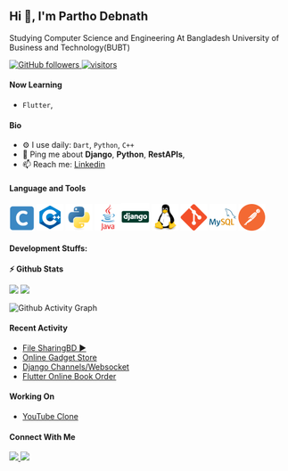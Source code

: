## Hi 👋, I'm Partho Debnath
Studying Computer Science and Engineering At Bangladesh University of Business and Technology(BUBT)
<p align="left">
  <!-- <a href="https://leetcode.com/username/">
    <img src="https://cp-logo.vercel.app/leetcode/username" alt="Leet code rating" />
  </a>
  <a href="https://codeforces.com/profile/username">
    <img src="https://raw.githubusercontent.com/username/cf-stats/main/output/rating.svg" alt="Leet code rating" />
  </a> -->
  <a href="https://github.com/pd28CSE?tab=followers">
    <img alt="GitHub followers" src="https://img.shields.io/github/followers/pd28CSE?color=green&logo=github">
  </a>
  <a href="https://github.com/pd28CSE/">
    <img src="https://komarev.com/ghpvc/?username=pd28CSE" alt="visitors" />
  </a>
</p>

#### Now Learning

- `Flutter`,


#### Bio

- ⚙️ I use daily: `Dart`, `Python`, `C++`
- 💬 Ping me about **Django**, **Python**, **RestAPIs**,
- 📫 Reach me: <a href="https://www.linkedin.com/in/partho-debnath-b8632a201"> Linkedin </a> 

#### Language and Tools
<img height="45"  src="img/c.svg" alt="C"> <img height="48" src="img/c++.svg" alt="C++"> <img height="48" src="img/python-original.svg" alt="python"> <img height="48"  src="img/java.svg" alt="Java"><img height="50" src="img/django.svg" alt="Django"> <img height="48" src="img/linux-original.svg" alt="linux"> <img height="48" src="img/git-original.svg" alt="git"> <img height="48" src="img/mysql.svg" alt="MySql"> <img height="48" src="img/postman.svg" alt="Postman">

#### Development Stuffs:

<b>⚡ Github Stats</b>
<p float="left">
<img height="190em" src="https://github-readme-stats.vercel.app/api?username=pd28CSE&show_icons=true&hide_border=true&count_private=true&"/> 
<img height="190em" src="https://github-readme-stats.vercel.app/api/top-langs/?username=pd28CSE&show_icons=true&hide_border=true&layout=compact&langs_count=8"/>

![Github Activity Graph](https://github-readme-activity-graph.cyclic.app/graph?username=pd28CSE&theme=react-dark)
</p>



<!-- <b>&#128200; Competitive Programming</b>
    code forces status -->


#### Recent Activity
- [File SharingBD ▶️](https://filesharingbd.pythonanywhere.com/) 
- [Online Gadget Store](https://github.com/Binary-Soft/Online-Gadget-Store-.git)
- [Django Channels/Websocket](https://github.com/pd28CSE/djangoChannelsWebsocket2)
- [Flutter Online Book Order](https://github.com/pd28CSE/flutter-online-book-shop)

#### Working On
- [YouTube Clone](https://github.com/pd28CSE/YouTube)


#### Connect With Me

<p left="center">
<a href="https://www.linkedin.com/in/partho-debnath-b8632a201">
  <img src="https://img.shields.io/badge/linkedin-%230077B5.svg?&style=for-the-badge&logo=linkedin&logoColor=white" height=25>
</a> 
<a href="mailto:parthodebnath28@gmail.com">
  <img src="https://img.shields.io/badge/Gmail-D14836?style=for-the-badge&logo=gmail&logoColor=white" height=25>
</a>
</p>

